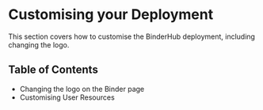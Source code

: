 # Customising your Deployment

This section covers how to customise the BinderHub deployment, including changing the logo.

## Table of Contents

- Changing the logo on the Binder page
- Customising User Resources
